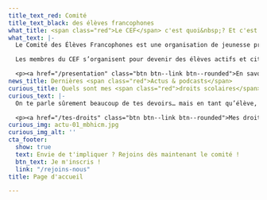 ```yaml
---
title_text_red: Comité
title_text_black: des élèves francophones
what_title: <span class="red">Le CEF</span> c'est quoi&nbsp;? Et c'est qui&nbsp;?
what_text: |-
  Le Comité des Élèves Francophones est une organisation de jeunesse présente dans de nombreuses écoles secondaires.

  Les membres du CEF s’organisent pour devenir des élèves actifs et citoyens. Le CEF est le syndicat des élèves du secondaire, il les regroupe pour développer la démocratie et pour défendre et diffuser leurs droits à travers des formations, des débats et des actions qui les concernent.

  <p><a href="/presentation" class="btn btn--link btn--rounded">En savoir plus</a></p>
news_title: Dernières <span class="red">Actus & podcasts</span>
curious_title: Quels sont mes <span class="red">droits scolaires</span> ?
curious_text: |-
  On te parle sûrement beaucoup de tes devoirs… mais en tant qu’élève, tu as aussi des droits! Heureusement, cette page t’aidera à mieux les connaître et les comprendre.

  <p><a href="/tes-droits" class="btn btn--link btn--rounded">Mes droits</a></p>
curious_img: actu-01_mbhicm.jpg
curious_img_alt: ''
cta_footer:
  show: true
  text: Envie de t'impliquer ? Rejoins dès maintenant le comité !
  btn_text: Je m'inscris !
  link: "/rejoins-nous"
title: Page d'accueil

---
```

